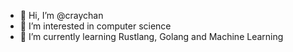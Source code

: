 - 👋 Hi, I’m @craychan
- 👀 I’m interested in computer science
- 🌱 I’m currently learning Rustlang, Golang and Machine Learning


<!---
craychan/craychan is a ✨ special ✨ repository because its `README.md` (this file) appears on your GitHub profile.
You can click the Preview link to take a look at your changes.
--->
